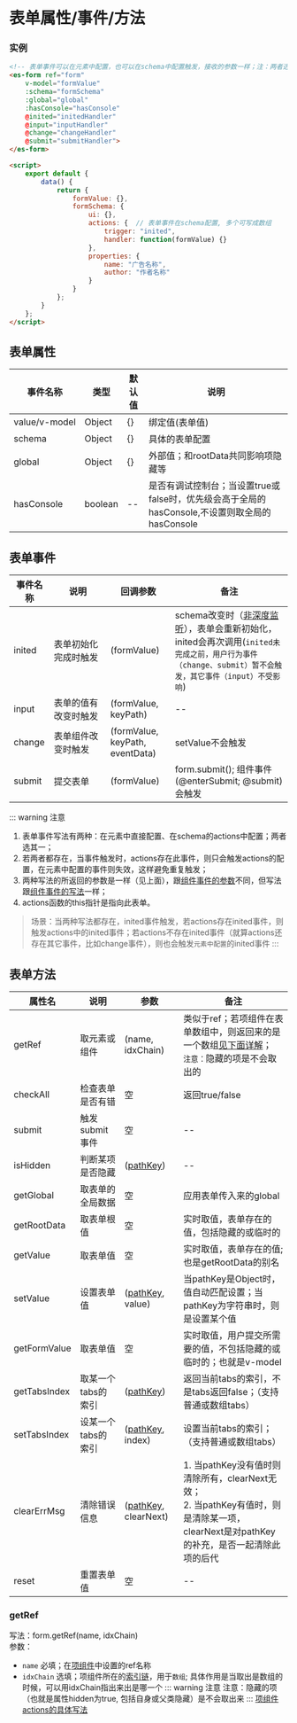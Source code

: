 # 表单属性/事件/方法

### 实例
```html
<!-- 表单事件可以在元素中配置，也可以在schema中配置触发，接收的参数一样；注：两者选其一 -->
<es-form ref="form" 
    v-model="formValue"
    :schema="formSchema" 
    :global="global" 
    :hasConsole="hasConsole" 
    @inited="initedHandler" 
    @input="inputHandler" 
    @change="changeHandler" 
    @submit="submitHandler">
</es-form>

<script>
	export default {
		data() {
			return {
				formValue: {},
				formSchema: {
					ui: {},
					actions: {	// 表单事件在schema配置, 多个可写成数组
						trigger: "inited",
						handler: function(formValue) {}
					},
					properties: {
						name: "广告名称",
						author: "作者名称"
					}
				}
			};
		}
	};
</script>
```
## 表单属性

| 事件名称 | 类型 | 默认值 | 说明
| -- | -- | -- | -- 
| value/<span style="white-space:nowrap">v-model</span> | Object | {} | 绑定值(表单值)
| schema | Object | {} | 具体的表单配置
| global | Object | {} | 外部值；和rootData共同影响项隐藏等
| hasConsole | boolean | -- | 是否有调试控制台；当设置true或false时，优先级会高于全局的hasConsole,不设置则取全局的hasConsole

## 表单事件

| 事件名称 | 说明 | 回调参数 | 备注
| -- | -- | -- | -- 
| inited | <span style="white-space:nowrap">表单初始化</span>完成时触发 | (formValue) | schema改变时（[非深度监听](https://cn.vuejs.org/v2/api/#watch)），表单会重新初始化，inited会再次调用(`inited未完成之前，用户行为事件（change、submit）暂不会触发，其它事件（input）不受影响`)
| input | 表单的值有改变时触发 | (formValue, keyPath) | -- 
| change | 表单组件改变时触发 | (formValue, keyPath, eventData) | setValue不会触发
| submit | 提交表单 | (formValue) | form.submit(); 组件事件(@enterSubmit; @submit)会触发
::: warning 注意
1. 表单事件写法有两种：在元素中直接配置、在schema的actions中配置；两者选其一；
2. 若两者都存在，当事件触发时，actions存在此事件，则只会触发actions的配置，在元素中配置的事件则失效，这样避免重复触发；
3. 两种写法的所返回的参数是一样（见上面），跟[组件事件的参数](../base/component.md#actions组件事件)不同，但写法跟[组件事件的写法](../base/com-format.md#组件事件)一样；
4. actions函数的this指针是指向此表单。
> 场景：当两种写法都存在，inited事件触发，若actions存在inited事件，则触发actions中的inited事件；若actions不存在inited事件（就算actions还存在其它事件，比如change事件），则也会触发`元素中配置`的inited事件
:::

## 表单方法

| 属性名 | 说明 | 参数 | 备注
| -- | -- | -- | -- 
| getRef | 取元素或组件 | (name, idxChain) | 类似于ref；若项组件在表单数组中，则返回来的是一个数组[见下面详解](#getref)；<br />`注意：`隐藏的项是不会取出的
| checkAll | 检查表单是否有错 | 空 | 返回true/false
| submit | 触发submit事件 | 空 | --
| isHidden | 判断某项是否隐藏 | ([pathKey](./explain.md#项组件路径)) | --
| getGlobal | 取表单的全局数据 | 空 | 应用表单传入来的global
| getRootData | 取表单根值 | 空 | 实时取值，表单存在的值，包括隐藏的或临时的
| getValue | 取表单值 | 空 | 实时取值，表单存在的值;也是getRootData的别名
| setValue | 设置表单值 | ([pathKey](./explain.md#项组件路径), value) | 当pathKey是Object时，值自动匹配设置；当pathKey为字符串时，则是设置某个值
| getFormValue | 取表单值 | 空 | 实时取值，用户提交所需要的值，不包括隐藏的或临时的；也就是v-model
| getTabsIndex | 取某一个tabs的索引 | ([pathKey](./explain.md#项组件路径)) | 返回当前tabs的索引，不是tabs返回false；（支持普通或数组tabs）
| setTabsIndex | 设某一个tabs的索引 | ([pathKey](./explain.md#项组件路径), index) |  设置当前tabs的索引；（支持普通或数组tabs）
| clearErrMsg | 清除错误信息 | ([pathKey](./explain.md#项组件路径), clearNext) |  1. 当pathKey没有值时则清除所有，clearNext无效；<br/>2. 当pathKey有值时，则是清除某一项，clearNext是对pathKey的补充，是否一起清除此项的后代
| reset | 重置表单值 | 空 | -- 


### getRef
写法：form.getRef(name, idxChain)<br>
参数：
- `name` 必填；在[项组件](./component.html)中设置的ref名称
- `idxChain` 选填；项组件所在的[索引链](./explain.md#索引链)，用于`数组`; 具体作用是当取出是数组的时候，可以用idxChain指出来出是哪一个
::: warning 注意
注意：隐藏的项（也就是属性hidden为true, 包括自身或父类隐藏）是不会取出来
:::
[项组件actions的具体写法](./component.html#组件事件)
